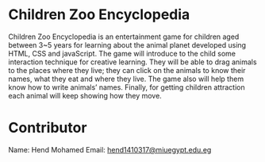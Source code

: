 # Children Zoo Encyclopedia
Children Zoo Encyclopedia is an entertainment game for children aged between 3~5 years for learning about the animal planet developed using HTML, CSS and javaScript. The game will introduce to the child some interaction technique for creative learning. They will be able to drag animals to the places where they live; they can click on the animals to know their names, what they eat and where they live. The game also will help them know how to write animals’ names. Finally, for getting children attraction each animal will keep showing how they move.
# Contributor
Name: Hend Mohamed
Email: hend1410317@miuegypt.edu.eg 
